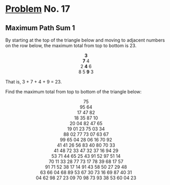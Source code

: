 # [Problem](https://projecteuler.net/problem=17) No. 17

## Maximum Path Sum 1

By starting at the top of the triangle below and moving to adjacent numbers on the row below, the maximum total from top to bottom is 23.

<div align="center">
<b>3</b><br>
<b>7</b> 4<br>
2 <b>4</b> 6<br>
8 5 <b>9</b> 3
</div>

That is, 3 + 7 + 4 + 9 = 23.

Find the maximum total from top to bottom of the triangle below:<br>
<div align="center">
75 <br>
95 64 <br>
17 47 82 <br>
18 35 87 10 <br>
20 04 82 47 65 <br>
19 01 23 75 03 34 <br>
88 02 77 73 07 63 67 <br>
99 65 04 28 06 16 70 92 <br>
41 41 26 56 83 40 80 70 33 <br>
41 48 72 33 47 32 37 16 94 29 <br>
53 71 44 65 25 43 91 52 97 51 14 <br>
70 11 33 28 77 73 17 78 39 68 17 57 <br>
91 71 52 38 17 14 91 43 58 50 27 29 48 <br>
63 66 04 68 89 53 67 30 73 16 69 87 40 31 <br>
04 62 98 27 23 09 70 98 73 93 38 53 60 04 23 <br>
</div>

<!-- **NOTE:** As there are only 16384 routes, it is possible to solve this problem by trying every route. However, Problem 67, is the same challenge with a triangle containing one-hundred rows; it cannot be solved by brute force, and requires a clever method! ;o)
